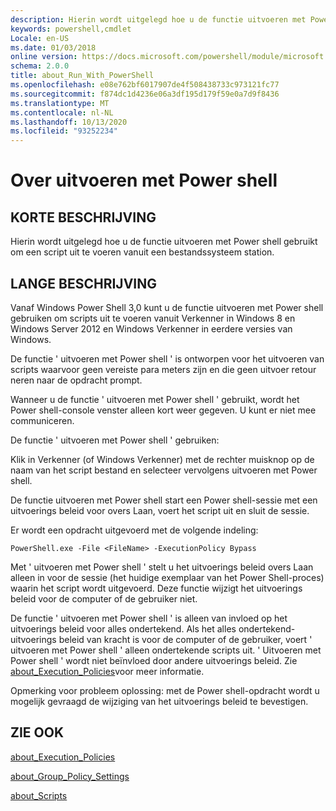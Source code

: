 ```yaml
---
description: Hierin wordt uitgelegd hoe u de functie uitvoeren met Power shell gebruikt om een script uit te voeren vanuit een bestandssysteem station.
keywords: powershell,cmdlet
Locale: en-US
ms.date: 01/03/2018
online version: https://docs.microsoft.com/powershell/module/microsoft.powershell.core/about/about_run_with_powershell?view=powershell-6&WT.mc_id=ps-gethelp
schema: 2.0.0
title: about_Run_With_PowerShell
ms.openlocfilehash: e08e762bf6017907de4f508438733c973121fc77
ms.sourcegitcommit: f874dc1d4236e06a3df195d179f59e0a7d9f8436
ms.translationtype: MT
ms.contentlocale: nl-NL
ms.lasthandoff: 10/13/2020
ms.locfileid: "93252234"
---
```

# <a name="about-run-with-powershell"></a>Over uitvoeren met Power shell

## <a name="short-description"></a>KORTE BESCHRIJVING
Hierin wordt uitgelegd hoe u de functie uitvoeren met Power shell gebruikt om een script uit te voeren vanuit een bestandssysteem station.

## <a name="long-description"></a>LANGE BESCHRIJVING

Vanaf Windows Power Shell 3,0 kunt u de functie uitvoeren met Power shell gebruiken om scripts uit te voeren vanuit Verkenner in Windows 8 en Windows Server 2012 en Windows Verkenner in eerdere versies van Windows.

De functie ' uitvoeren met Power shell ' is ontworpen voor het uitvoeren van scripts waarvoor geen vereiste para meters zijn en die geen uitvoer retour neren naar de opdracht prompt.

Wanneer u de functie ' uitvoeren met Power shell ' gebruikt, wordt het Power shell-console venster alleen kort weer gegeven. U kunt er niet mee communiceren.

De functie ' uitvoeren met Power shell ' gebruiken:

Klik in Verkenner (of Windows Verkenner) met de rechter muisknop op de naam van het script bestand en selecteer vervolgens uitvoeren met Power shell.

De functie uitvoeren met Power shell start een Power shell-sessie met een uitvoerings beleid voor overs Laan, voert het script uit en sluit de sessie.

Er wordt een opdracht uitgevoerd met de volgende indeling:

```
PowerShell.exe -File <FileName> -ExecutionPolicy Bypass
```

Met ' uitvoeren met Power shell ' stelt u het uitvoerings beleid overs Laan alleen in voor de sessie (het huidige exemplaar van het Power Shell-proces) waarin het script wordt uitgevoerd.
Deze functie wijzigt het uitvoerings beleid voor de computer of de gebruiker niet.

De functie ' uitvoeren met Power shell ' is alleen van invloed op het uitvoerings beleid voor alles ondertekend. Als het alles ondertekend-uitvoerings beleid van kracht is voor de computer of de gebruiker, voert ' uitvoeren met Power shell ' alleen ondertekende scripts uit. ' Uitvoeren met Power shell ' wordt niet beïnvloed door andere uitvoerings beleid. Zie [about_Execution_Policies](about_Execution_Policies.md)voor meer informatie.

Opmerking voor probleem oplossing: met de Power shell-opdracht wordt u mogelijk gevraagd de wijziging van het uitvoerings beleid te bevestigen.

## <a name="see-also"></a>ZIE OOK

[about_Execution_Policies](about_Execution_Policies.md)

[about_Group_Policy_Settings](about_Group_Policy_Settings.md)

[about_Scripts](about_Scripts.md)
